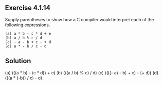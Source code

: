 ## Exercise 4.1.14
Supply parentheses to show how a C compiler would interpret each of the
following expressions.
```
(a) a * b - c * d + e
(b) a / b % c / d
(c) - a - b + c - + d
(d) a * - b / c - d
```

## Solution
(a) (((a * b) - (c * d)) + e)
(b) (((a / b) % c) / d)
(c) ((((- a) - b) + c) - (+ d))
(d) (((a * (-b)) / c) - d)
